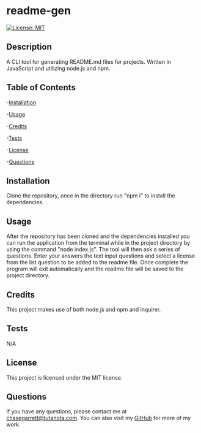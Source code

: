 # readme-gen
  [![License: MIT](https://img.shields.io/badge/License-MIT-yellow.svg)](https://opensource.org/licenses/MIT)
  ## Description
  A CLI tool for generating README.md files for projects. Written in JavaScript and utilizing node.js and npm.
  ## Table of Contents
  -[Installation](#installation)

  -[Usage](#usage)

  -[Credits](#credits)

  -[Tests](#tests)

  -[License](#license)

  -[Questions](#questions)
  
  ## Installation
  Clone the repository, once in the directory run "npm i" to install the dependencies.
  ## Usage
  After the repository has been cloned and the dependencies installed you can run the application from the terminal while in the project directory by using the command "node index.js". The tool will then ask a series of questions. Enter  your answers the text input questions and select a license from the list question to be added to the readme file. Once complete the program will exit automatically and the readme file will be saved to the project directory.
  ## Credits
  This project makes use of both node.js and npm and inquirer.
  ## Tests
  N/A
  ## License
  This project is licensed under the MIT license.
  ## Questions
  If you have any questions, please contact me at chasegarrett@tutanota.com. You can also visit my [GitHub](Chase-Garrett) for more of my work.
